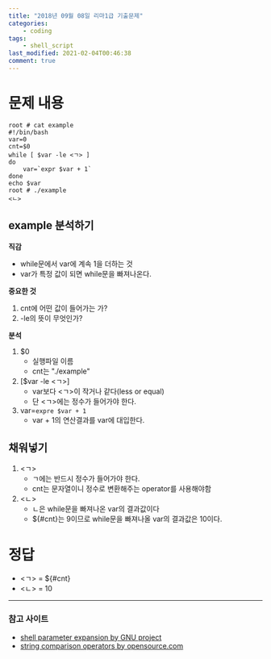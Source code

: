 ```yaml
---
title: "2018년 09월 08일 리마1급 기출문제"
categories:
    - coding
tags:
    - shell_script
last_modified: 2021-02-04T00:46:38
comment: true
---
```


# 문제 내용

```
root # cat example
#!/bin/bash
var=0
cnt=$0
while [ $var -le <ㄱ> ]
do
    var=`expr $var + 1`
done
echo $var
root # ./example
<ㄴ>
```

## example 분석하기
**직감**
- while문에서 var에 계속 1을 더하는 것
- var가 특정 값이 되면 while문을 빠져나온다.

**중요한 것**
1. cnt에 어떤 값이 들어가는 가?
2. -le의 뜻이 무엇인가?

**분석**
1. $0
    - 실행파일 이름
    - cnt는 "./example"
2. [$var -le <ㄱ>]
    - var보다 <ㄱ>이 작거나 같다(less or equal)
    - 단 <ㄱ>에는 정수가 들어가야 한다.
3. var=`expre $var + 1`
    - var + 1의 연산결과를 var에 대입한다.

## 채워넣기
1. <ㄱ>
    - ㄱ에는 반드시 정수가 들어가야 한다.
    - cnt는 문자열이니 정수로 변환해주는 operator를 사용해야함
2. <ㄴ>
    - ㄴ은 while문을 빠져나온 var의 결과값이다
    - ${#cnt}는 9이므로 while문을 빠져나올 var의 결과값은 10이다.

# 정답 
- <ㄱ> = ${#cnt}
- <ㄴ> = 10

---
### 참고 사이트
- [shell parameter expansion by GNU project](https://www.gnu.org/savannah-checkouts/gnu/bash/manual/bash.html#Shell-Parameter-Expansion)
- [string comparison operators by opensource.com](https://opensource.com/article/19/10/programming-bash-logical-operators-shell-expansions#string-comparison-operators)